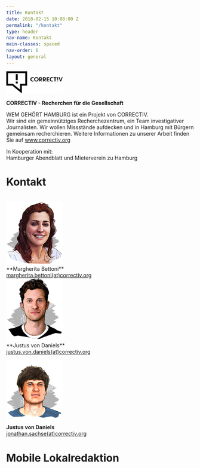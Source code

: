 ```yaml
---
title: Kontakt
date: 2018-02-15 10:08:00 Z
permalink: "/kontakt"
type: header
nav-name: Kontakt
main-classes: spaced
nav-order: 6
layout: general
---
```


<img src="/assets/images/logos/correctiv.jpg" width="30%">

**CORRECTIV - Recherchen für die Gesellschaft**

WEM GEHÖRT HAMBURG ist ein Projekt von CORRECTIV.<br>
Wir sind ein gemeinnütziges Recherchezentrum,
ein Team investigativer Journalisten. Wir wollen
Missstände aufdecken und in Hamburg mit Bürgern
gemeinsam recherchieren. Weitere Informationen zu unserer Arbeit finden Sie auf <a style="color: #e5007d" href="https://correctiv.org" target="blank">www.correctiv.org</a>

In Kooperation mit:<br>
Hamburger Abendblatt und Mieterverein zu Hamburg

# Kontakt
<br>
<img src="/assets/images/margherita-Bettoni.png" width="30%"><br>
**Margherita Bettoni**<br>
<a href="mailto:margherita.bettoni@correctiv.org">margherita.bettoni(at)correctiv.org</a>
<br>
<img src="/assets/images/justus-von-daniels.png" width="30%"><br>
**Justus von Daniels**<br>
<a href="mailto:justus.von.daniels@correctiv.org">justus.von.daniels(at)correctiv.org</a><br>

<img src="/assets/images/jonathan-sachse.png" width="30%"><br>
**Justus von Daniels**<br>
<a href="mailto:jonathan.sachse@correctiv.org">jonathan.sachse(at)correctiv.org</a><br>

# Mobile Lokalredaktion